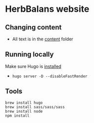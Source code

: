 # HerbBalans website

## Changing content

- All text is in the [content](https://github.com/Paragonia/herbbalans/tree/main/content) folder

## Running locally

Make sure Hugo is [installed](https://gohugo.io/installation/)

- `hugo server -D --disableFastRender`

## Tools
```
brew install hugo
brew install sass/sass/sass
brew install node
npm install
```
